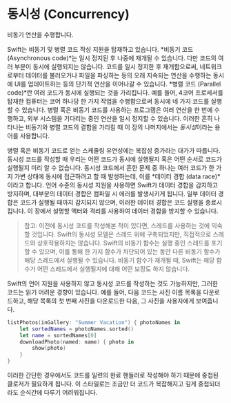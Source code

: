 #  동시성 (Concurrency)

비동기 연산을 수행합니다.

Swift는 비동기 및 병렬 코드 작성 지원을 탑재하고 있습니다.
*비동기 코드 (Asynchronous code)*는 일시 정지된 후 나중에 재개될 수 있습니다.
다만 코드의 여러 부분이 동시에 실행되지는 않습니다.
코드를 일시 정지한 후 재개함으로써, 네트워크로부터 데이터를 불러오거나 파일을 파싱하는 등의 오래 지속되는 연산을 수행하는 동시에 
UI를 업데이트하는 등의 단기적 연산을 이어나갈 수 있습니다.
*병렬 코드 (Parallel code)*란 여러 코드가 동시에 실행되는 것을 가리킵니다.
예를 들어, 4코어 프로세서를 탑재한 컴퓨터는 코어 하나당 한 가지 작업을 수행함으로써 동시에 네 가지 코드를 실행할 수 있습니다.
병렬 혹은 비동기 코드를 사용하는 프로그램은 여러 연산을 한 번에 수행하고, 외부 시스템을 기다리는 중인 연산을 일시 정지할 수 있습니다.
이러한 흔히 나타나는 비동기와 병렬 코드의 결합을 가리킬 때 이 장의 나머지에서는 *동시성*이라는 용어를 사용합니다.

병렬 혹은 비동기 코드로 얻는 스케줄링 유연성에는 복잡성 증가라는 대가가 따릅니다.
동시성 코드를 작성할 때 우리는 어떤 코드가 동시에 실행될지 혹은 어떤 순서로 코드가 실행될지 미리 알 수 없습니다.
동시성 코드에서 흔한 문제 중 하나는
여러 코드가 한 가지 가변 상태에 동시에 접근하려고 할 때 발생하는데,
이를 *데이터 경합 (data race)*이라고 합니다.
언어 수준의 동시성 지원을 사용하면
Swift가 데이터 경합을 감지하고 방지하며,
대부분의 데이터 경합은 컴파일 시 에러를 발생시키게 됩니다.
일부 데이터 경합은 코드가 실행될 때까지 감지되지 않으며,
이러한 데이터 경합은 코드 실행을 종료시킵니다.
이 장에서 설명할 액터와 격리를 사용하여 데이터 경합을 방지할 수 있습니다.

> 참고: 이전에 동시성 코드를 작성해본 적이 있다면,
> 스레드를 사용하는 것에 익숙할 것입니다.
> Swift의 동시성 모델은 스레드 위에 구축되었지만,
> 직접적으로 스레드와 상호작용하지는 않습니다.
> Swift의 비동기 함수는
> 실행 중인 스레드를 포기할 수 있으며,
> 이를 통해 한 가지 함수가 차단되어 있는 동안
> 다른 비동기 함수가 해당 스레드에서 실행될 수 있습니다.
> 비동기 함수가 재개될 때,
> Swift는 해당 함수가 어떤 스레드에서 실행될지에 대해
> 어떤 보장도 하지 않습니다.

Swift의 언어 지원을 사용하지 않고 동시성 코드를 작성하는 것도 가능하지만,
그러한 코드는 읽기 어려운 경향이 있습니다.
예를 들어, 다음 코드는 사진 이름 목록을 다운로드하고,
해당 목록의 첫 번째 사진을 다운로드한 다음,
그 사진을 사용자에게 보여줍니다.

```swift
listPhotos(inGallery: "Summer Vacation") { photoNames in
    let sortedNames = photoNames.sorted()
    let name = sortedNames[0]
    downloadPhoto(named: name) { photo in
        show(photo)
    }
}
```

<!--
  - test: `async-via-nested-completion-handlers`

  ```swifttest
  >> struct Data {}  // Instead of actually importing Foundation
  >> func listPhotos(inGallery name: String, completionHandler: ([String]) -> Void ) {
  >>   completionHandler(["IMG001", "IMG99", "IMG0404"])
  >> }
  >> func downloadPhoto(named name: String, completionHandler: (Data) -> Void) {
  >>     completionHandler(Data())
  >> }
  >> func show(_ image: Data) { }
  -> listPhotos(inGallery: "Summer Vacation") { photoNames in
         let sortedNames = photoNames.sorted()
         let name = sortedNames[0]
         downloadPhoto(named: name) { photo in
             show(photo)
         }
     }
  ```
-->

이러한 간단한 경우에서도 코드를 일련의 완료 핸들러로 작성해야 하기 때문에 중첩된 클로저가 필요하게 됩니다.
이 스타일로는 조금만 더 코드가 복잡해지고 깊게 중첩되더라도 순식간에 다루기 어려워집니다.
